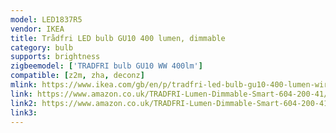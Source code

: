 ```yaml
---
model: LED1837R5
vendor: IKEA
title: Trådfri LED bulb GU10 400 lumen, dimmable
category: bulb
supports: brightness
zigbeemodel: ['TRADFRI bulb GU10 WW 400lm']
compatible: [z2m, zha, deconz]
mlink: https://www.ikea.com/gb/en/p/tradfri-led-bulb-gu10-400-lumen-wireless-dimmable-warm-white-60420041/
link: https://www.amazon.co.uk/TRADFRI-Lumen-Dimmable-Smart-604-200-41/dp/B07ZTVCVLK
link2: https://www.amazon.co.uk/TRADFRI-Lumen-Dimmable-Smart-604-200-41/dp/B07ZS3TNRH
link3: 
---
```

